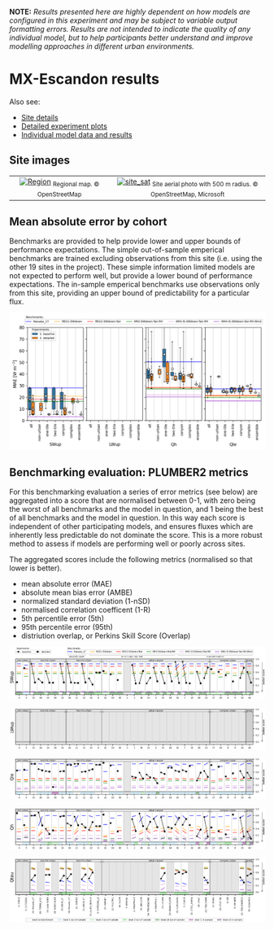 

**NOTE:** *Results presented here are highly dependent on how models are configured in this experiment and may be subject to variable output formatting errors. Results are not intended to indicate the quality of any individual model, but to help participants better understand and improve modelling approaches in different urban environments.*



# MX-Escandon results

Also see:

- [Site details](https://urban-plumber.github.io/MX-Escandon/)
- [Detailed experiment plots](../detailed/index.md)
- [Individual model data and results](../index.md#model-data)

## Site images

|                                             |                                             |    
|:-------------------------------------------:|:-------------------------------------------:|
| [![Region](https://urban-plumber.github.io/MX-Escandon/images/MX-Escandon_region_map.jpg)](https://urban-plumber.github.io/MX-Escandon/images/MX-Escandon_region_map.jpg)  <sub>Regional map. © OpenStreetMap</sub>    | [![site_sat](https://urban-plumber.github.io/MX-Escandon/images/MX-Escandon_site_sat.jpg)](https://urban-plumber.github.io/MX-Escandon/images/MX-Escandon_site_sat.jpg) <sub>Site aerial photo with 500 m radius. © OpenStreetMap, Microsoft</sub>    |

## Mean absolute error by cohort

Benchmarks are provided to help provide lower and upper bounds of performance expectations. The simple out-of-sample emperical benchmarks are trained excluding observations from this site (i.e. using the other 19 sites in the project). These simple information limited models are not expected to perform well, but provide a lower bound of performance expectations. The in-sample emperical benchmarks use observations only from this site, providing an upper bound of predictability for a particular flux.

[![MX-Escandon_phase2_MAE_boxplot_v0-9.png](MX-Escandon_phase2_MAE_boxplot_v0-9.png)](MX-Escandon_phase2_MAE_boxplot_v0-9.png)

## Benchmarking evaluation: PLUMBER2 metrics

For this benchmarking evaluation a series of error metrics (see below) are aggregated into a score that are normalised between 0-1, with zero being the worst of all benchmarks and the model in question, and 1 being the best of all benchmarks and the model in question. In this way each score is independent of other participating models, and ensures fluxes which are inherently less predictable do not dominate the score. This is a more robust method to assess if models are performing well or poorly across sites.

The aggregated scores include the following metrics (normalised so that lower is better).

 - mean absolute error (MAE)
 - absolute mean bias error (AMBE)
 - normalized standard deviation (1-nSD)
 - normalised correlation coefficent (1-R)
 - 5th percentile error (5th)
 - 95th percentile error (95th)
 - distriution overlap, or Perkins Skill Score (Overlap)

[![MX-Escandon_phase2_PLUMBER2_quant_SWup_v0-9.png](MX-Escandon_phase2_PLUMBER2_quant_SWup_v0-9.png)](MX-Escandon_phase2_PLUMBER2_quant_SWup_v0-9.png)

[![MX-Escandon_phase2_PLUMBER2_quant_LWup_v0-9.png](MX-Escandon_phase2_PLUMBER2_quant_LWup_v0-9.png)](MX-Escandon_phase2_PLUMBER2_quant_LWup_v0-9.png)

[![MX-Escandon_phase2_PLUMBER2_quant_Qle_v0-9.png](MX-Escandon_phase2_PLUMBER2_quant_Qle_v0-9.png)](MX-Escandon_phase2_PLUMBER2_quant_Qle_v0-9.png)

[![MX-Escandon_phase2_PLUMBER2_quant_Qh_v0-9.png](MX-Escandon_phase2_PLUMBER2_quant_Qh_v0-9.png)](MX-Escandon_phase2_PLUMBER2_quant_Qh_v0-9.png)

[![MX-Escandon_phase2_PLUMBER2_quant_Qtau_v0-9.png](MX-Escandon_phase2_PLUMBER2_quant_Qtau_v0-9.png)](MX-Escandon_phase2_PLUMBER2_quant_Qtau_v0-9.png)

